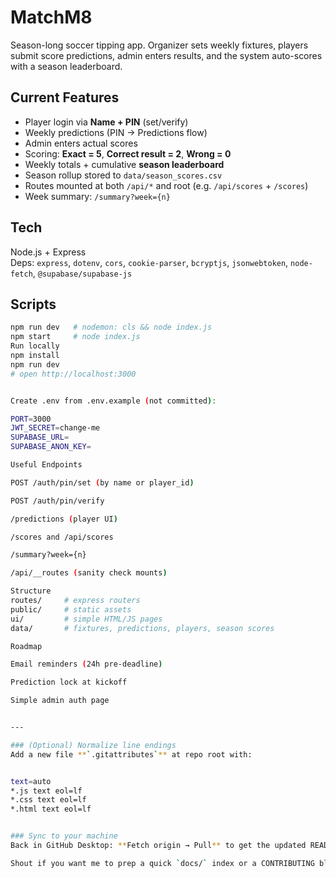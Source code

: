 # MatchM8

Season-long soccer tipping app. Organizer sets weekly fixtures, players submit score predictions, admin enters results, and the system auto-scores with a season leaderboard.

## Current Features
- Player login via **Name + PIN** (set/verify)
- Weekly predictions (PIN → Predictions flow)
- Admin enters actual scores
- Scoring: **Exact = 5**, **Correct result = 2**, **Wrong = 0**
- Weekly totals + cumulative **season leaderboard**
- Season rollup stored to `data/season_scores.csv`
- Routes mounted at both `/api/*` and root (e.g. `/api/scores` + `/scores`)
- Week summary: `/summary?week={n}`

## Tech
Node.js + Express  
Deps: `express`, `dotenv`, `cors`, `cookie-parser`, `bcryptjs`, `jsonwebtoken`, `node-fetch`, `@supabase/supabase-js`

## Scripts
```bash
npm run dev   # nodemon: cls && node index.js
npm start     # node index.js
Run locally
npm install
npm run dev
# open http://localhost:3000


Create .env from .env.example (not committed):

PORT=3000
JWT_SECRET=change-me
SUPABASE_URL=
SUPABASE_ANON_KEY=

Useful Endpoints

POST /auth/pin/set (by name or player_id)

POST /auth/pin/verify

/predictions (player UI)

/scores and /api/scores

/summary?week={n}

/api/__routes (sanity check mounts)

Structure
routes/     # express routers
public/     # static assets
ui/         # simple HTML/JS pages
data/       # fixtures, predictions, players, season scores

Roadmap

Email reminders (24h pre-deadline)

Prediction lock at kickoff

Simple admin auth page


---

### (Optional) Normalize line endings
Add a new file **`.gitattributes`** at repo root with:


text=auto
*.js text eol=lf
*.css text eol=lf
*.html text eol=lf


### Sync to your machine
Back in GitHub Desktop: **Fetch origin → Pull** to get the updated README/docs locally.

Shout if you want me to prep a quick `docs/` index or a CONTRIBUTING blurb next.
